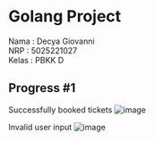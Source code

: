 # Golang Project

Nama : Decya Giovanni <br>
NRP : 5025221027 <br>
Kelas : PBKK D

## Progress #1
Successfully booked tickets
![image](https://github.com/user-attachments/assets/2dec351c-3d28-447f-b1a2-4ab67badceb3)

Invalid user input
![image](https://github.com/user-attachments/assets/a7b3efe8-2634-4208-857d-10cd7bf44e91)
